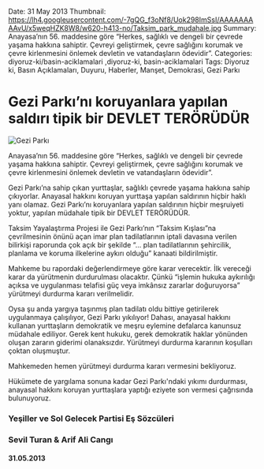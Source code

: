 Date: 31 May 2013
Thumbnail: https://lh4.googleusercontent.com/-7gQG_f3oNf8/Uok298ImSsI/AAAAAAAAAvU/x5weqHZK8W8/w620-h413-no/Taksim_park_mudahale.jpg
Summary: Anayasa’nın 56. maddesine göre “Herkes, sağlıklı ve dengeli bir çevrede yaşama hakkına sahiptir. Çevreyi geliştirmek, çevre sağlığını korumak ve çevre kirlenmesini önlemek devletin ve vatandaşların ödevidir”. 
Categories: diyoruz-ki/basin-aciklamalari ,diyoruz-ki, basin-aciklamalari
Tags: Diyoruz ki, Basın Açıklamaları, Duyuru, Haberler, Manşet, Demokrasi, Gezi Parkı

# Gezi Parkı’nı koruyanlara yapılan saldırı tipik bir DEVLET TERÖRÜDÜR

![Gezi Parkı](https://lh4.googleusercontent.com/-7gQG_f3oNf8/Uok298ImSsI/AAAAAAAAAvU/x5weqHZK8W8/w620-h413-no/Taksim_park_mudahale.jpg)


Anayasa’nın 56. maddesine göre “Herkes, sağlıklı ve dengeli bir çevrede yaşama hakkına sahiptir. Çevreyi geliştirmek, çevre sağlığını korumak ve çevre kirlenmesini önlemek devletin ve vatandaşların ödevidir”. 

Gezi Parkı’na sahip çıkan yurttaşlar, sağlıklı çevrede yaşama hakkına sahip çıkıyorlar. Anayasal hakkını koruyan yurttaşa yapılan saldırının hiçbir haklı yanı olamaz. Gezi Parkı’nı koruyanlara yapılan saldırının hiçbir meşruiyeti yoktur, yapılan müdahale tipik bir DEVLET TERÖRÜDÜR.

Taksim Yayalaştırma Projesi ile Gezi Parkı’nın “Taksim Kışlası”na çevrilmesinin önünü açan imar plan tadilatlarının iptali davasına verilen bilirkişi raporunda çok açık bir şekilde “... plan tadilatlarının şehircilik, planlama ve koruma ilkelerine aykırı olduğu” kanaati bildirilmiştir.

Mahkeme bu rapordaki değerlendirmeye göre karar verecektir. İlk vereceği karar da yürütmenin durdurulması olacaktır. Çünkü “işlemin hukuka aykırılığı açıksa ve uygulanması telafisi güç veya imkânsız zararlar doğuruyorsa” yürütmeyi durdurma kararı verilmelidir. 

Oysa şu anda yargıya taşınmış plan tadilatı oldu bittiye getirilerek uygulanmaya çalışılıyor, Gezi Parkı yıkılıyor! Dahası, anayasal hakkını kullanan yurttaşların demokratik ve meşru eylemine defalarca kanunsuz müdahale ediliyor. Gerek kent hukuku, gerek demokratik haklar yönünden oluşan zararın giderimi olanaksızdır. Yürütmeyi durdurma kararının koşulları çoktan oluşmuştur. 

Mahkemeden hemen yürütmeyi durdurma kararı vermesini bekliyoruz. 

Hükümete de yargılama sonuna kadar Gezi Parkı'ndaki yıkımı durdurması, anayasal hakkını koruyan yurttaşlara yaptığı eziyete son vermesi çağrısında bulunuyoruz.


### Yeşiller ve Sol Gelecek Partisi Eş Sözcüleri
### Sevil Turan & Arif Ali Cangı

#### 31.05.2013
